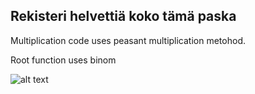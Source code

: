 ## Rekisteri helvettiä koko tämä paska

Multiplication code uses peasant multiplication metohod.

Root function uses binom

![alt text]([https://letsenhance.io/static/8f5e523ee6b2479e26ecc91b9c25261e/1015f/MainAfter.jpg](https://github.com/Jan-Aarela/Fibonacci-y86/blob/main/17352177520976993595869867469564.jpg))
